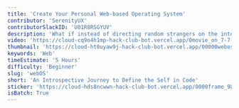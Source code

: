 ```yaml
---
title: 'Create Your Personal Web-based Operating System'
contributor: 'SerenityUX'
contributorSlackID: 'U01R8RSGYUV'
description: 'What if instead of directing random strangers on the internet to your boring personal website, you could direct them to an entire OS - where through exploring, they get to know you?'
video: 'https://cloud-cq9o4h1mp-hack-club-bot.vercel.app/0movie_on_7-7-23_at_10.08_am.mp4'
thumbnail: 'https://cloud-ht0uyaw9j-hack-club-bot.vercel.app/00000webos__1_-2-2.webp'
keywords: 'Web'
timeEstimate: '5 Hours'
difficulty: 'Beginner'
slug: 'webOS'
short: 'An Introspective Journey to Define the Self in Code'
sticker: 'https://cloud-hds8ncwwn-hack-club-bot.vercel.app/0000frame_98__1_-2.webp'
isBatch: True
---
```

